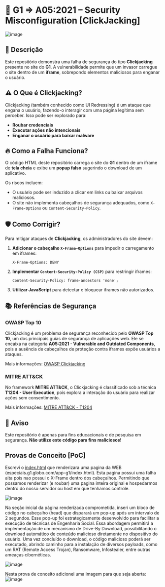 # 🚨 G1 => A05:2021 – Security Misconfiguration [ClickJacking]

![image](https://github.com/user-attachments/assets/463ae380-d267-4fba-bbc0-dff7ea3458a9)

## 📌 Descrição
Este repositório demonstra uma falha de segurança do tipo **Clickjacking** presente no site do **G1**. A vulnerabilidade permite que um invasor carregue o site dentro de um **iframe**, sobrepondo elementos maliciosos para enganar o usuário.

## ⚠️ O Que é Clickjacking?
Clickjacking (também conhecido como UI Redressing) é um ataque que engana o usuário, fazendo-o interagir com uma página legítima sem perceber. Isso pode ser explorado para:
- **Roubar credenciais**
- **Executar ações não intencionais**
- **Enganar o usuário para baixar malware**

## 🔥 Como a Falha Funciona?
O código HTML deste repositório carrega o site do **G1** dentro de um iframe de **tela cheia** e exibe um **popup falso** sugerindo o download de um aplicativo.

Os riscos incluem:
- O usuário pode ser induzido a clicar em links ou baixar arquivos maliciosos.
- O site não implementa cabeçalhos de segurança adequados, como `X-Frame-Options` ou `Content-Security-Policy`.

## 🛡️ Como Corrigir?
Para mitigar ataques de **Clickjacking**, os administradores do site devem:
1. **Adicionar o cabeçalho `X-Frame-Options`** para impedir o carregamento em iframes:
   ```
   X-Frame-Options: DENY
   ```
2. **Implementar `Content-Security-Policy (CSP)`** para restringir iframes:
   ```
   Content-Security-Policy: frame-ancestors 'none';
   ```
3. **Utilizar JavaScript** para detectar e bloquear iframes não autorizados.

## 📚 Referências de Segurança
### OWASP Top 10
Clickjacking é um problema de segurança reconhecido pelo **OWASP Top 10**, um dos principais guias de segurança de aplicações web. Ele se encaixa na categoria **A05:2021 - Vulnerable and Outdated Components**, pois a ausência de cabeçalhos de proteção contra iframes expõe usuários a ataques.

Mais informações: [OWASP Clickjacking](https://owasp.org/www-community/attacks/Clickjacking)

### MITRE ATT&CK
No framework **MITRE ATT&CK**, o Clickjacking é classificado sob a técnica **T1204 - User Execution**, pois explora a interação do usuário para realizar ações sem consentimento.

Mais informações: [MITRE ATT&CK - T1204](https://attack.mitre.org/techniques/T1204/)

## 📢 Aviso
Este repositório é apenas para fins educacionais e de pesquisa em segurança. **Não utilize este código para fins maliciosos!**

## Provas de Conceito [PoC]

Escrevi o [index.html](https://github.com/Hackingstati0n/G1-Vulner-vel-A06-2021-/blob/main/index.html)  que renderizara uma pagina da WEB (especiais.g1.globo.com/app-g1/index.html). Esta pagina possui uma falha alta pois nao possui o X-Frame dentro dos cabeçalhos. Permitindo que possamos renderizar (e roubar) uma pagina inteira original e hospedarmos dentro do nosso servidor ou host em que tenhamos controle. 

![image](https://github.com/user-attachments/assets/a475b133-9cfd-48a0-8e15-667e20d4d1e3)

Na seção inicial da página renderizada comprometida, inseri um bloco de código no cabeçalho (head) que disparará um pop-up após um intervalo de 2 segundos. Esse pop-up foi estrategicamente desenvolvido para facilitar a execução de técnicas de Engenharia Social. Essa abordagem permitirá a implementação de um mecanismo de Drive-By Download, possibilitando o download automático de conteúdo malicioso diretamente no dispositivo do usuário. Uma vez concluído o download, o código malicioso poderá ser executado, abrindo caminho para a instalação de diversos payloads, como um RAT (Remote Access Trojan), Ransomware, Infostealer, entre outras ameaças cibernéticas.

![image](https://github.com/user-attachments/assets/d5302d1c-4a54-45d1-a8c5-85ace8ab1fef)

Nesta prova de conceito adicionei uma imagem para que seja aberta: 
![image](https://github.com/user-attachments/assets/d8d76c64-dbc3-4b63-b124-3e77a003f943)


